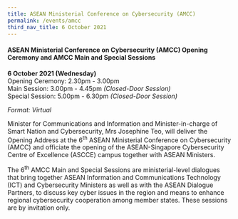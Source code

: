 ```yaml
---
title: ASEAN Ministerial Conference on Cybersecurity (AMCC)
permalink: /events/amcc
third_nav_title: 6 October 2021
---
```


#### **ASEAN Ministerial Conference on Cybersecurity (AMCC) Opening Ceremony and AMCC Main and Special Sessions**
 
**6 October 2021 (Wednesday)**  
Opening Ceremony: 2.30pm - 3.00pm  
Main Session: 3.00pm - 4.45pm *(Closed-Door Session)*  
Special Session: 5.00pm - 6.30pm *(Closed-Door Session)*

*Format: Virtual*

Minister for Communications and Information and Minister-in-charge of Smart Nation and Cybersecurity, Mrs Josephine Teo, will deliver the Opening Address at the 6<sup>th</sup> ASEAN Ministerial Conference on Cybersecurity (AMCC) and officiate the opening of the ASEAN-Singapore Cybersecurity Centre of Excellence (ASCCE) campus together with ASEAN Ministers. 

The 6<sup>th</sup> AMCC Main and Special Sessions are ministerial-level dialogues that bring together ASEAN Information and Communications Technology (ICT) and Cybersecurity Ministers as well as with the ASEAN Dialogue Partners, to discuss key cyber issues in the region and means to enhance regional cybersecurity cooperation among member states. These sessions are by invitation only.